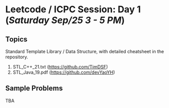 # Leetcode / ICPC Session: Day 1 (***Saturday Sep/25 3 - 5 PM***)

## Topics
Standard Template Library / Data Structure, with detailed cheatsheet in the repository.
1. STL\_C++\_21.txt (<https://github.com/TimDSF>)
2. STL\_Java\_19.pdf (<https://github.com/devYaoYH>)

## Sample Problems
TBA